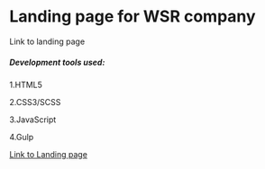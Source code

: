 # Landing page for WSR company
Link to landing page

##### Development tools used:
1.HTML5

2.CSS3/SCSS

3.JavaScript

4.Gulp

[Link to Landing page ](https://natalinait.github.io/wsr.github.io/.) 

